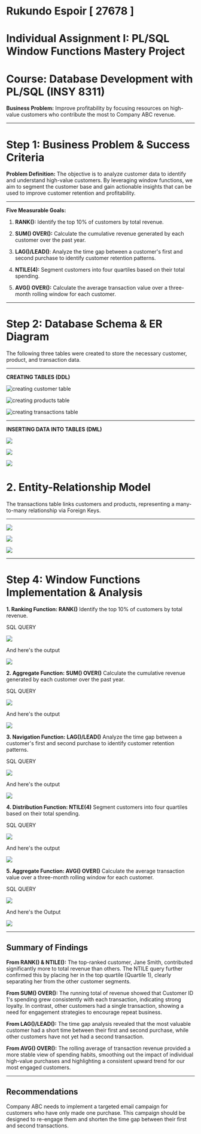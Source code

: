 # Rukundo Espoir [ 27678 ]
# Individual Assignment I: PL/SQL Window Functions Mastery Project
# Course: Database Development with PL/SQL (INSY 8311)

**Business Problem:** Improve profitability by focusing resources on high-value customers who contribute the most to Company ABC revenue.

----
# Step 1: Business Problem & Success Criteria
**Problem Definition:** The objective is to analyze customer data to identify and understand high-value customers. By leveraging window functions, we aim to segment the customer base and gain actionable insights that can be used to improve customer retention and profitability.

---
 **Five Measurable Goals:**

1. **RANK():** Identify the top 10% of customers by total revenue.

2. **SUM() OVER():** Calculate the cumulative revenue generated by each customer over the past year.

3. **LAG()/LEAD()**: Analyze the time gap between a customer's first and second purchase to identify customer retention patterns.

4. **NTILE(4):** Segment customers into four quartiles based on their total spending.

5. **AVG() OVER():** Calculate the average transaction value over a three-month rolling window for each customer.

---
# Step 2: Database Schema & ER Diagram
The following three tables were created to store the necessary customer, product, and transaction data.

---
**CREATING TABLES (DDL)**

![creating customer table](./customers.PNG) 

![creating products table](./products.PNG) 

![creating transactions table](./Transactions.PNG) 

---
**INSERTING DATA INTO TABLES (DML)**

![](./inserting%20into%20customers.PNG) 

![](./inserting%20into%20products.PNG) 

![](./inserting%20into%20transactions.PNG) 

# 2. Entity-Relationship Model
The transactions table links customers and products, representing a many-to-many relationship via Foreign Keys.

---
![](./customer%20model.PNG) 

![](./products%20model.PNG) 

![](./Transactions%20model.PNG) 

---
# Step 4: Window Functions Implementation & Analysis

**1. Ranking Function: RANK()** Identify the top 10% of customers by total revenue.

SQL QUERY

![](./ranksql.PNG) 

And here's the output

![](./rank%20output.PNG) 

**2. Aggregate Function:**  **SUM() OVER()**  Calculate the cumulative revenue generated by each customer over the past year.

SQL QUERY

![](./sumsql.PNG) 

And here's the output

![](./sum%20output.PNG) 

**3. Navigation Function:** **LAG()/LEAD()** Analyze the time gap between a customer's first and second purchase to identify customer retention patterns.

SQL QUERY

![](./lag%20lead%20sql.PNG) 

And here's the output

![](./laglead%20output.PNG) 

**4. Distribution Function: NTILE(4)** Segment customers into four quartiles based on their total spending.

SQL QUERY

![](./ntile%20sql.PNG)

And here's the output

![](./ntile%20output.PNG) 

**5. Aggregate Function: AVG() OVER()** Calculate the average transaction value over a three-month rolling window for each customer.

SQL QUERY

![](./avg%20over%20sql.PNG)

And here's the Output

![](./avgover%20output.PNG)

---

## Summary of Findings

**From RANK() & NTILE():** The top-ranked customer, Jane Smith, contributed significantly more to total revenue than others. The NTILE query further confirmed this by placing her in the top quartile (Quartile 1), clearly separating her from the other customer segments.

**From SUM() OVER():** The running total of revenue showed that Customer ID 1's spending grew consistently with each transaction, indicating strong loyalty. In contrast, other customers had a single transaction, showing a need for engagement strategies to encourage repeat business.

**From LAG()/LEAD():** The time gap analysis revealed that the most valuable customer had a short time between their first and second purchase, while other customers have not yet had a second transaction.

**From AVG() OVER():** The rolling average of transaction revenue provided a more stable view of spending habits, smoothing out the impact of individual high-value purchases and highlighting a consistent upward trend for our most engaged customers.

----

## Recommendations

Company ABC needs to implement a targeted email campaign for customers who have only made one purchase. This campaign should be designed to re-engage them and shorten the time gap between their first and second transactions.
